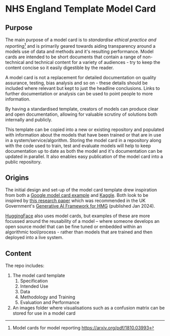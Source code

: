 # NHS England Template Model Card


## Purpose
The main purpose of a model card is to *standardise ethical practice and reporting*[^1] and is primarily geared towards aiding transparency around a models use of data and methods and it's resulting performance. Model cards are intended to be short documents that contain a range of non-technical and technical content for a variety of audiences - try to keep the content concise so it easily digestible by the reader. 

A model card is not a replacement for detailed documentation on quality assurance, testing, bias analysis and so on - these details should be included where relevant but kept to just the headline conclusions. Links to further documentation or analysis can be used to point people to more information.

[^1]: Model cards for model reporting https://arxiv.org/pdf/1810.03993

By having a standardised template, creators of models can produce clear and open documentation, allowing for valuable scrutiny of solutions both internally and publicly.

This template can be copied into a new or existing repository and populated with information about the models that have been trained or that are in use in a system/service/algorithm. Storing the model card in a repository along with the code used to train, test and evaluate models will help to keep documentation up to date as both the model and it's documentation can be updated in parallel. It also enables easy publication of the model card into a public repository.


## Origins

The initial design and set-up of the model card template drew inspiration from both a [Google model card example](https://modelcards.withgoogle.com/object-detection) and [Kaggle](https://www.kaggle.com/code/var0101/model-cards). Both look to be inspired by [this research paper](https://arxiv.org/pdf/1810.03993) which was recommended in the UK Government's [Generative AI Framework for HMG](https://www.gov.uk/government/publications/generative-ai-framework-for-hmg/generative-ai-framework-for-hmg-html#:~:text=a%20particular%20person.-,Ethics,-The%20ethical%20questions) (published Jan 2024).  

[HuggingFace](https://huggingface.co/docs/hub/en/model-cards) also uses model cards, but examples of these are more focussed around the reusability of a model – where someone develops an open source model that can be fine tuned or embedded within an algorithmic tool/process - rather than models that are trained and then deployed into a live system.

## Content
The repo includes:

1. The model card template
    1. Specification
    2. Intended Use
    3. Data
    4. Methodology and Training
    5. Evaluation and Performance
2. An images folder where visualisations such as a confusion matrix can be stored for use in a model card

